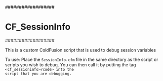 ##################
# CF_SessionInfo #
##################

This is a custom ColdFusion script that is used to debug session variables

To use: Place the <code>SessionInfo.cfm</code> file in the same directory as the script or scripts you wish to debug. You can then call it by putting the tag <code>&lt;cf_sessioninfo&gt;/code> into the script that you are debugging.
